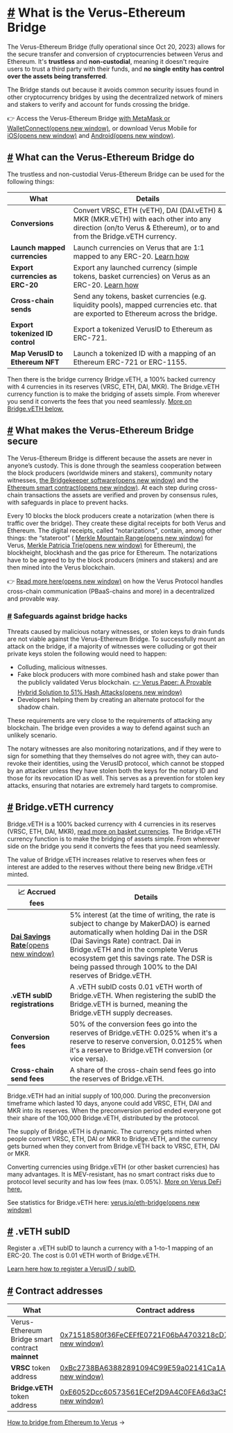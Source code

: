 # [\#](https://docs.verus.io/eth-bridge/\#what-is-the-verus-ethereum-bridge) What is the Verus-Ethereum Bridge

The Verus-Ethereum Bridge (fully operational since Oct 20, 2023) allows for the secure transfer and conversion of cryptocurrencies between Verus and Ethereum. It's **trustless** and **non-custodial**, meaning it doesn't require users to trust a third party with their funds, and **no single entity has control over the assets being transferred**.

The Bridge stands out because it avoids common security issues found in other cryptocurrency bridges by using the decentralized network of miners and stakers to verify and account for funds crossing the bridge.

👉 Access the Verus-Ethereum Bridge [with MetaMask or WalletConnect(opens new window)](https://eth.verusbridge.io/), or download Verus Mobile for [iOS(opens new window)](https://apps.apple.com/en/app/verus-mobile/id6447361908) and [Android(opens new window)](https://play.google.com/store/apps/details?id=org.autonomoussoftwarefoundation.verusmobile.android&hl=en&gl=US).

## [\#](https://docs.verus.io/eth-bridge/\#what-can-the-verus-ethereum-bridge-do) What can the Verus-Ethereum Bridge do

The trustless and non-custodial Verus-Ethereum Bridge can be used for the following things:

| What | Details |
| --- | --- |
| **Conversions** | Convert VRSC, ETH (vETH), DAI (DAI.vETH) & MKR (MKR.vETH) with each other into any direction (on/to Verus & Ethereum), or to and from the Bridge.vETH currency. |
| **Launch mapped currencies** | Launch currencies on Verus that are 1:1 mapped to any ERC-20. [Learn how](https://docs.verus.io/currencies/mapping-1:1-eth.html) |
| **Export currencies as ERC-20** | Export any launched currency (simple tokens, basket currencies) on Verus as an ERC-20. [Learn how](https://docs.verus.io/currencies/export-to-eth.html) |
| **Cross-chain sends** | Send any tokens, basket currencies (e.g. liquidity pools), mapped currencies etc. that are exported to Ethereum across the bridge. |
| **Export tokenized ID control** | Export a tokenized VerusID to Ethereum as ERC-721. |
| **Map VerusID to Ethereum NFT** | Launch a tokenized ID with a mapping of an Ethereum ERC-721 or ERC-1155. |

Then there is the bridge currency Bridge.vETH, a 100% backed currency with 4 currencies in its reserves (VRSC, ETH, DAI, MKR). The Bridge.vETH currency function is to make the bridging of assets simple. From wherever you send it converts the fees that you need seamlessly. [More on Bridge.vETH below.](https://docs.verus.io/eth-bridge/#bridge-veth-currency)

## [\#](https://docs.verus.io/eth-bridge/\#what-makes-the-verus-ethereum-bridge-secure) What makes the Verus-Ethereum Bridge secure

The Verus-Ethereum Bridge is different because the assets are never in anyone’s custody. This is done through the seamless cooperation between the block producers (worldwide miners and stakers), community notary witnesses, [the Bridgekeeper software(opens new window)](https://github.com/VerusCoin/Verusbridgekeeper) and the [Ethereum smart contract(opens new window)](https://etherscan.io/address/0x71518580f36FeCEFfE0721F06bA4703218cD7F63). At each step during cross-chain transactions the assets are verified and proven by consensus rules, with safeguards in place to prevent hacks.

Every 10 blocks the block producers create a notarization (when there is traffic over the bridge). They create these digital receipts for both Verus and Ethereum. The digital receipts, called “notarizations", contain, among other things: the “stateroot” ( [Merkle Mountain Range(opens new window)](https://www.investopedia.com/terms/m/merkle-root-cryptocurrency.asp) for Verus, [Merkle Patricia Trie(opens new window)](https://ethereum.org/en/developers/docs/data-structures-and-encoding/patricia-merkle-trie/) for Ethereum), the blockheight, blockhash and the gas price for Ethereum. The notarizations have to be agreed to by the block producers (miners and stakers) and are then mined into the Verus blockchain.

👉 [Read more here(opens new window)](https://medium.com/veruscoin/verus-internet-protocol-vip-provable-decentralized-cross-chain-communication-8d9414a429c5?source=rss----4869a79d7e7f---4) on how the Verus Protocol handles cross-chain communication (PBaaS-chains and more) in a decentralized and provable way.

### [\#](https://docs.verus.io/eth-bridge/\#safeguards-against-bridge-hacks) Safeguards against bridge hacks

Threats caused by malicious notary witnesses, or stolen keys to drain funds are not viable against the Verus-Ethereum Bridge. To successfully mount an attack on the bridge, if a majority of witnesses were colluding or got their private keys stolen the following would need to happen:

- Colluding, malicious witnesses.
- Fake block producers with more combined hash and stake power than the publicly validated Verus blockchain. [👉 Verus Paper: A Provable Hybrid Solution to 51% Hash Attacks(opens new window)](https://verus.io/papers/VerusPoP.pdf)
- Developers helping them by creating an alternate protocol for the shadow chain.

These requirements are very close to the requirements of attacking any blockchain. The bridge even provides a way to defend against such an unlikely scenario.

The notary witnesses are also monitoring notarizations, and if they were to sign for something that they themselves do not agree with, they can auto-revoke their identities, using the VerusID protocol, which cannot be stopped by an attacker unless they have stolen both the keys for the notary ID and those for its revocation ID as well. This serves as a prevention for stolen key attacks, ensuring that notaries are extremely hard targets to compromise.

## [\#](https://docs.verus.io/eth-bridge/\#bridge-veth-currency) Bridge.vETH currency

Bridge.vETH is a 100% backed currency with 4 currencies in its reserves (VRSC, ETH, DAI, MKR), [read more on basket currencies](https://docs.verus.io/currencies/). The Bridge.vETH currency function is to make the bridging of assets simple. From wherever side on the bridge you send it converts the fees that you need seamlessly.

The value of Bridge.vETH increases relative to reserves when fees or interest are added to the reserves without there being new Bridge.vETH minted.

| 📈 Accrued fees | Details |
| --- | --- |
| [**Dai Savings Rate**(opens new window)](https://blog.makerdao.com/an-update-on-the-dai-savings-rate-in-multi-collateral-dai/) | 5% interest (at the time of writing, the rate is subject to change by MakerDAO) is earned automatically when holding Dai in the DSR (Dai Savings Rate) contract. Dai in Bridge.vETH and in the complete Verus ecosystem get this savings rate. The DSR is being passed through 100% to the DAI reserves of Bridge.vETH. |
| **.vETH subID registrations** | A .vETH subID costs 0.01 vETH worth of Bridge.vETH. When registering the subID the Bridge.vETH is burned, meaning the Bridge.vETH supply decreases. |
| **Conversion fees** | 50% of the conversion fees go into the reserves of Bridge.vETH: 0.025% when it's a reserve to reserve conversion, 0.0125% when it's a reserve to Bridge.vETH conversion (or vice versa). |
| **Cross-chain send fees** | A share of the cross-chain send fees go into the reserves of Bridge.vETH. |

Bridge.vETH had an initial supply of 100,000. During the preconversion timeframe which lasted 10 days, anyone could add VRSC, ETH, DAI and MKR into its reserves. When the preconversion period ended everyone got their share of the 100,000 Bridge.vETH, distributed by the protocol.

The supply of Bridge.vETH is dynamic. The currency gets minted when people convert VRSC, ETH, DAI or MKR to Bridge.vETH, and the currency gets burned when they convert from Bridge.vETH back to VRSC, ETH, DAI or MKR.

Converting currencies using Bridge.vETH (or other basket currencies) has many advantages. It is MEV-resistant, has no smart contract risks due to protocol level security and has low fees (max. 0.05%). [More on Verus DeFi here.](https://docs.verus.io/sendcurrency/)

See statistics for Bridge.vETH here: [verus.io/eth-bridge(opens new window)](https://verus.io/eth-bridge)

## [\#](https://docs.verus.io/eth-bridge/\#veth-subid) .vETH subID

Register a .vETH subID to launch a currency with a 1-to-1 mapping of an ERC-20. The cost is 0.01 vETH worth of Bridge.vETH.

[Learn here how to register a VerusID / subID.](https://docs.verus.io/verusid/verusid-create/)

## [\#](https://docs.verus.io/eth-bridge/\#contract-addresses) Contract addresses

| What | Contract address |
| --- | --- |
| Verus-Ethereum Bridge smart contract **mainnet** | [0x71518580f36FeCEFfE0721F06bA4703218cD7F63(opens new window)](https://etherscan.io/address/0x71518580f36FeCEFfE0721F06bA4703218cD7F63) |
| **VRSC** token address | [0xBc2738BA63882891094C99E59a02141Ca1A1C36a(opens new window)](https://etherscan.io/token/0xbc2738ba63882891094c99e59a02141ca1a1c36a) |
| **Bridge.vETH** token address | [0xE6052Dcc60573561ECef2D9A4C0FEA6d3aC5B9A2(opens new window)](https://etherscan.io/token/0xE6052Dcc60573561ECef2D9A4C0FEA6d3aC5B9A2) |

[How to bridge from Ethereum to Verus](https://docs.verus.io/eth-bridge/ethereum-to-verus.html)
→